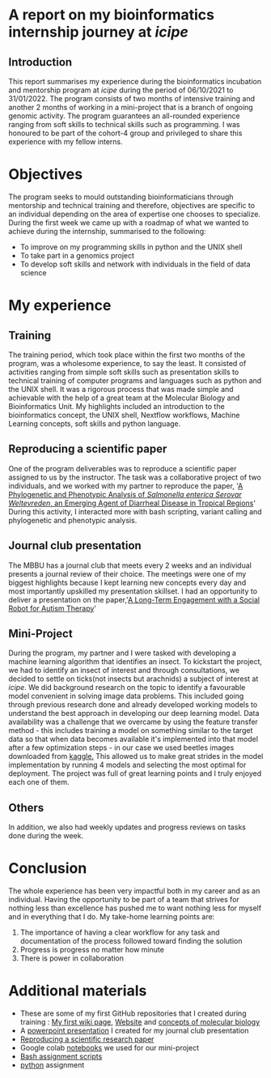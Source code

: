 # A report on my bioinformatics internship journey at *icipe*
## Introduction
This report summarises my experience during the bioinformatics incubation and mentorship program at *icipe* during the period of 06/10/2021 to 31/01/2022. The program consists of two months of intensive training and another 2 months of working in a mini-project that is a branch of ongoing genomic activity. The program guarantees an all-rounded experience ranging from soft skills to technical skills such as programming.
I was honoured to be part of the cohort-4 group and privileged to share this experience with my fellow interns.

# Objectives
The program seeks to mould outstanding bioinformaticians through mentorship and technical training and therefore, objectives are specific to an individual depending on the area of expertise one chooses to specialize. During the first week we came up with a roadmap of what we wanted to achieve during the internship, summarised to the following:

* To improve on my programming skills in python and the UNIX shell
* To take part in a genomics project
* To develop soft skills and network with individuals in the field of data science 

# My experience
## Training
The training period, which took place within the first two months of the program, was a wholesome experience, to say the least. It consisted of activities ranging from simple soft skills such as presentation skills to technical training of computer programs and languages such as python and the UNIX shell. It was a rigorous process that was made simple and achievable with the help of a great team at the Molecular Biology and Bioinformatics Unit.
My highlights included an introduction to the bioinformatics concept, the UNIX shell, Nextflow workflows, Machine Learning concepts, soft skills and python language.

## Reproducing a scientific paper
One of the program deliverables was to reproduce a scientific paper assigned to us by the instructor. The task was a collaborative project of two individuals, and we worked with my partner to reproduce the paper, '[A Phylogenetic and Phenotypic Analysis of *Salmonella enterica Serovar Weltevreden*, an Emerging Agent of Diarrheal Disease in Tropical Regions](https://www.ncbi.nlm.nih.gov/pmc/articles/PMC4750946/)' 
During this activity, I interacted more with bash scripting, variant calling and phylogenetic and phenotypic analysis.

## Journal club presentation
The MBBU has a journal club that meets every 2 weeks and an individual presents a journal review of their choice. The meetings were one of my biggest highlights because I kept learning new concepts every day and most importantly upskilled my presentation skillset.
I had an opportunity to deliver a presentation on the paper,'[A Long-Term Engagement with a Social Robot for Autism Therapy](https://www.frontiersin.org/articles/10.3389/frobt.2021.669972/full)'

## Mini-Project
During the program, my partner and I were tasked with developing a machine learning algorithm that identifies an insect. To kickstart the project, we had to identify an insect of interest and through consultations, we decided to settle on ticks(not insects but arachnids) a subject of interest at *icipe*.
We did background research on the topic to identify a favourable model convenient in solving image data problems. This included going through previous research done and already developed working models to understand the best approach in developing our deep learning model.
Data availability was a challenge that we overcame by using the feature transfer method - this includes training a model on something similar to the target data  so that when data becomes available it's implemented into that model after a few optimization steps - in our case we used beetles images downloaded from [kaggle.](https://www.kaggle.com/kmldas/insect-identification-from-habitus-images) This allowed us to make great strides in the model implementation by running 4 models and selecting the most optimal for deployment.
The project was full of great learning points and I truly enjoyed each one of them.

## Others
In addition, we also had weekly updates and progress reviews on tasks done during the week. 

# Conclusion
The whole experience has been very impactful both in my career and as an individual. Having the opportunity to be part of a team that strives for nothing less than excellence has pushed me to want nothing less for myself and in everything that I do. My take-home learning points are:
1. The importance of having a clear workflow for any task and documentation of the process followed toward finding the solution
2. Progress is progress no matter how minute
3. There is power in collaboration 

# Additional materials
* These are some of my first GitHub repositories that I created during training : [My first wiki page](https://github.com/CarolKogei/my-first-wiki), [Website](https://github.com/CarolKogei/website) and [concepts of molecular biology](https://github.com/CarolKogei/Concepts-of-molecular-biology)
* A [powerpoint presentation](https://docs.google.com/presentation/d/1RxlyoQmJ4c3YIo-LjAtUhxBdRnLs9OST/edit?usp=sharing&ouid=117239724346945185906&rtpof=true&sd=true) I created for my journal club presentation
* [Reproducing a scientific research paper](https://github.com/CarolKogei/reproducing-phylogenetics-paper)
* Google colab [notebooks](https://github.com/CarolKogei/google-notebooks-dl) we used for our mini-project
* [Bash assignment scripts](https://github.com/CarolKogei/shell-assignment)
* [python](https://github.com/CarolKogei/Joint_Python) assignment

